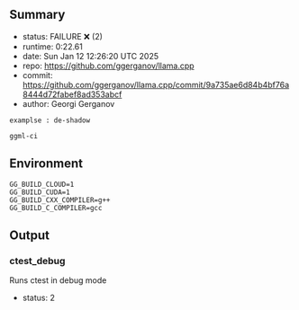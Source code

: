## Summary

- status:  FAILURE ❌ (2)
- runtime: 0:22.61
- date:    Sun Jan 12 12:26:20 UTC 2025
- repo:    https://github.com/ggerganov/llama.cpp
- commit:  https://github.com/ggerganov/llama.cpp/commit/9a735ae6d84b4bf76a8444d72fabef8ad353abcf
- author:  Georgi Gerganov
```
examplse : de-shadow

ggml-ci
```

## Environment

```
GG_BUILD_CLOUD=1
GG_BUILD_CUDA=1
GG_BUILD_CXX_COMPILER=g++
GG_BUILD_C_COMPILER=gcc
```

## Output

### ctest_debug

Runs ctest in debug mode
- status: 2
```

```

